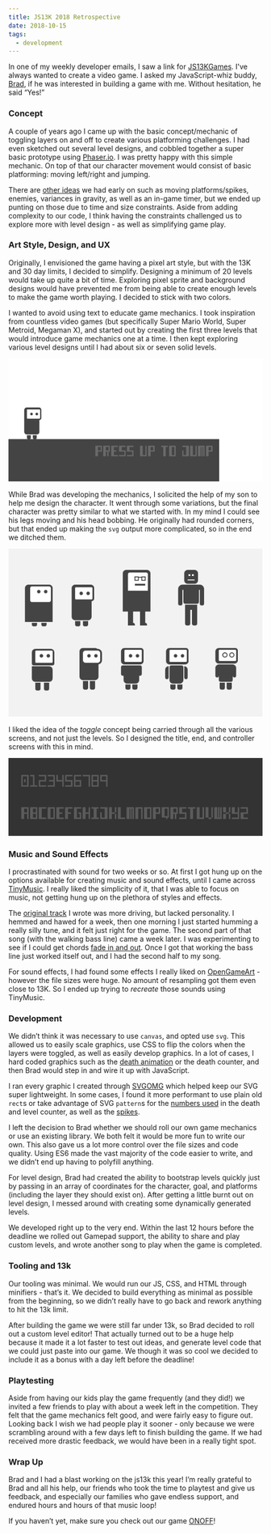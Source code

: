 ```yaml
---
title: JS13K 2018 Retrospective
date: 2018-10-15
tags:
  - development
---
```



In one of my weekly developer emails, I saw a link for [JS13KGames](https://2018.js13kgames.com/). I've always wanted to create a video game. I asked my JavaScript-whiz buddy, [Brad](https://github.com/braddunbar), if he was interested in building a game with me. Without hesitation, he said “Yes!”

### Concept

A couple of years ago I came up with the basic concept/mechanic of toggling layers on and off to create various platforming challenges. I had even sketched out several level designs, and cobbled together a super basic prototype using [Phaser.io](http://phaser.io/). I was pretty happy with this simple mechanic. On top of that our character movement would consist of basic platforming: moving left/right and jumping.

There are [other ideas](https://github.com/starzonmyarmz/js13k-2018/projects/1) we had early on such as moving platforms/spikes, enemies, variances in gravity, as well as an in-game timer, but we ended up punting on those due to time and size constraints. Aside from adding complexity to our code, I think having the constraints challenged us to explore more with level design - as well as simplifying game play.

### Art Style, Design, and UX

Originally, I envisioned the game having a pixel art style, but with the 13K and 30 day limits, I decided to simplify. Designing a minimum of 20 levels would take up quite a bit of time. Exploring pixel sprite and background designs would have prevented me from being able to create enough levels to make the game worth playing. I decided to stick with two colors.

I wanted to avoid using text to educate game mechanics. I took inspiration from countless video games (but specifically Super Mario World, Super Metroid, Megaman X), and started out by creating the first three levels that would introduce game mechanics one at a time. I then kept exploring various level designs until I had about six or seven solid levels.

![original idea about education](/img/js13k2018-education.png "Original idea for educating game controls to player")

While Brad was developing the mechanics, I solicited the help of my son to help me design the character. It went through some variations, but the final character was pretty similar to what we started with. In my mind I could see his legs moving and his head bobbing. He originally had rounded corners, but that ended up making the `svg` output more complicated, so in the end we ditched them.

![character ideas](/img/js13k2018-characters.png "Other character ideas")

I liked the idea of the _toggle_ concept being carried through all the various screens, and not just the levels. So I designed the title, end, and controller screens with this in mind.

![typeface](/img/js13k2018-font.png "[Custom typeface](https://github.com/starzonmyarmz/js13k-2018/blob/gh-pages/refs/onoff.otf) designed for ONOFF")

### Music and Sound Effects

I procrastinated with sound for two weeks or so. At first I got hung up on the options available for creating music and sound effects, until I came across [TinyMusic](https://github.com/kevincennis/TinyMusic). I really liked the simplicity of it, that I was able to focus on music, not getting hung up on the plethora of styles and effects.

The [original track](http://jsfiddle.net/0k6tLnfd/8/) I wrote was more driving, but lacked personality. I hemmed and hawed for a week, then one morning I just started humming a really silly tune, and it felt just right for the game. The second part of that song (with the walking bass line) came a week later. I was experimenting to see if I could get chords [fade in and out](https://github.com/starzonmyarmz/js13k-2018/blob/gh-pages/src/sound.js#L327-L351). Once I got that working the bass line just worked itself out, and I had the second half to my song.

For sound effects, I had found some effects I really liked on [OpenGameArt](https://opengameart.org/) - however the file sizes were huge. No amount of resampling got them even close to 13K. So I ended up trying to _recreate_ those sounds using TinyMusic.

### Development

We didn’t think it was necessary to use `canvas`, and opted use `svg`. This allowed us to easily scale graphics, use CSS to flip the colors when the layers were toggled, as well as easily develop graphics. In a lot of cases, I hard coded graphics such as the [death animation](https://github.com/starzonmyarmz/js13k-2018/blob/gh-pages/index.html#L135-L159) or the death counter, and then Brad would step in and wire it up with JavaScript.

I ran every graphic I created through [SVGOMG](https://jakearchibald.github.io/svgomg/) which helped keep our SVG super lightweight. In some cases, I found it more performant to use plain old `rect`s or take advantage of SVG `pattern`s for the [numbers used](https://github.com/starzonmyarmz/js13k-2018/blob/gh-pages/index.html#L107-L118) in the death and level counter, as well as the [spikes](https://github.com/starzonmyarmz/js13k-2018/blob/gh-pages/index.html#L80-L93).

I left the decision to Brad whether we should roll our own game mechanics or use an existing library. We both felt it would be more fun to write our own. This also gave us a lot more control over the file sizes and code quality. Using ES6 made the vast majority of the code easier to write, and we didn’t end up having to polyfill anything.

For level design, Brad had created the ability to bootstrap levels quickly just by passing in an array of coordinates for the character, goal, and platforms (including the layer they should exist on). After getting a little burnt out on level design, I messed around with creating some dynamically generated levels.

We developed right up to the very end. Within the last 12 hours before the deadline we rolled out Gamepad support, the ability to share and play custom levels, and wrote another song to play when the game is completed.

### Tooling and 13k

Our tooling was minimal. We would run our JS, CSS, and HTML through minifiers - that’s it. We decided to build everything as minimal as possible from the beginning, so we didn’t really have to go back and rework anything to hit the 13k limit.

After building the game we were still far under 13k, so Brad decided to roll out a custom level editor! That actually turned out to be a huge help because it made it a lot faster to test out ideas, and generate level code that we could just paste into our game. We though it was so cool we decided to include it as a bonus with a day left before the deadline!

### Playtesting

Aside from having our kids play the game frequently (and they did!) we invited a few friends to play with about a week left in the competition. They felt that the game mechanics felt good, and were fairly easy to figure out. Looking back I wish we had people play it sooner - only because we were scrambling around with a few days left to finish building the game. If we had received more drastic feedback, we would have been in a really tight spot.

### Wrap Up

Brad and I had a blast working on the js13k this year! I’m really grateful to Brad and all his help, our friends who took the time to playtest and give us feedback, and especially our families who gave endless support, and endured hours and hours of that music loop!

If you haven’t yet, make sure you check out our game [ONOFF](https://js13kgames.com/entries/onoff)!
